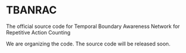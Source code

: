 # TBANRAC
The official source code for Temporal Boundary Awareness Network for Repetitive Action Counting

We are organizing the code. The source code will be released soon.
